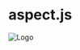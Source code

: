 aspect.js
=========

![Logo](https://www.dropbox.com/sh/jgqcx42uj1eguq1/b5Rps_e9ym#f:Screenshot_2012-08-14-13-49-00.png)
